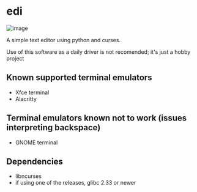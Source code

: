 # edi
![image](https://user-images.githubusercontent.com/71628935/129461399-bcc4a9b1-44ee-49e2-8d8a-d9f0e44c513d.png)

A simple text editor using python and curses. 

Use of this software as a daily driver is not recomended; it's just a hobby project

## Known supported terminal emulators
- Xfce terminal
- Alacritty

## Terminal emulators known not to work (issues interpreting backspace)
- GNOME terminal 

## Dependencies 
- libncurses
- if using one of the releases, glibc 2.33 or newer
